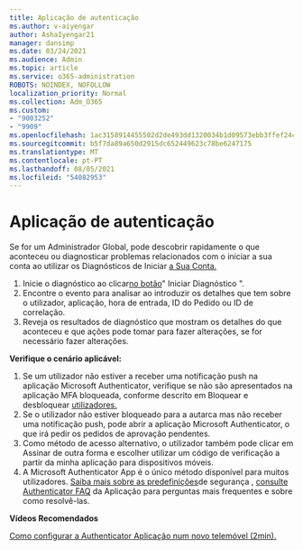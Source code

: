 ```yaml
---
title: Aplicação de autenticação
ms.author: v-aiyengar
author: AshaIyengar21
manager: dansimp
ms.date: 03/24/2021
ms.audience: Admin
ms.topic: article
ms.service: o365-administration
ROBOTS: NOINDEX, NOFOLLOW
localization_priority: Normal
ms.collection: Adm_O365
ms.custom:
- "9003252"
- "9909"
ms.openlocfilehash: 1ac3158914455502d2de493dd1320034b1d09573ebb3ffef24c23eb1e816cad0
ms.sourcegitcommit: b5f7da89a650d2915dc652449623c78be6247175
ms.translationtype: MT
ms.contentlocale: pt-PT
ms.lasthandoff: 08/05/2021
ms.locfileid: "54082953"
---
```

# <a name="authentication-app"></a>Aplicação de autenticação

Se for um Administrador Global, pode descobrir rapidamente o que aconteceu ou diagnosticar problemas relacionados com o iniciar a sua conta ao utilizar os Diagnósticos de Iniciar [a Sua Conta.](https://ms.portal.azure.com/microsoft.onmicrosoft.com?loginHint=shhada@microsoft.com#blade/Microsoft_AAD_IAM/ActiveDirectoryMenuBlade/diagnose/symptomId/ms_aad_dxp_signin_caDiagnoseAndSolveSummarySymptom)

1. Inicie o diagnóstico ao clicar[no botão](https://portal.azure.com/#blade/Microsoft_AAD_IAM/ActiveDirectoryMenuBlade/diagnose/symptomId/ms_aad_dxp_signin_caDiagnoseAndSolveSummarySymptom)" Iniciar Diagnóstico ". 
1. Encontre o evento para analisar ao introduzir os detalhes que tem sobre o utilizador, aplicação, hora de entrada, ID do Pedido ou ID de correlação.
1. Reveja os resultados de diagnóstico que mostram os detalhes do que aconteceu e que ações pode tomar para fazer alterações, se for necessário fazer alterações.

**Verifique o cenário aplicável:**

1. Se um utilizador não estiver a receber uma notificação push na aplicação Microsoft Authenticator, verifique se não são apresentados na aplicação MFA bloqueada, conforme descrito em Bloquear e desbloquear [utilizadores.](https://portal.azure.com/#blade/Microsoft_AAD_IAM/ActiveDirectoryMenuBlade/diagnose/symptomId/ms_aad_dxp_signin_caDiagnoseAndSolveSummarySymptom)
1. Se o utilizador não estiver bloqueado para a autarca mas não receber uma notificação push, pode abrir a aplicação Microsoft Authenticator, o que irá pedir os pedidos de aprovação pendentes.
1. Como método de acesso alternativo, o utilizador também pode clicar em Assinar de outra forma e escolher utilizar um código de verificação a partir da minha aplicação para dispositivos móveis.
1. A Microsoft Authenticator App é o único método disponível para muitos utilizadores. [Saiba mais sobre as predefinições](https://docs.microsoft.com/azure/active-directory/fundamentals/concept-fundamentals-security-defaults)de segurança , [consulte Authenticator FAQ](https://docs.microsoft.com/azure/active-directory/user-help/user-help-auth-app-faq) da Aplicação para perguntas mais frequentes e sobre como resolvê-las.
 
**Vídeos Recomendados**

[Como configurar a Authenticator Aplicação num novo telemóvel (2min).](https://go.microsoft.com/fwlink/?linkid=2158163&clcid=0x409)
